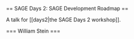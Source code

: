 == SAGE Days 2: SAGE Development Roadmap ==

A talk for [[days2|the SAGE Days 2 workshop]].

=== William Stein ===
